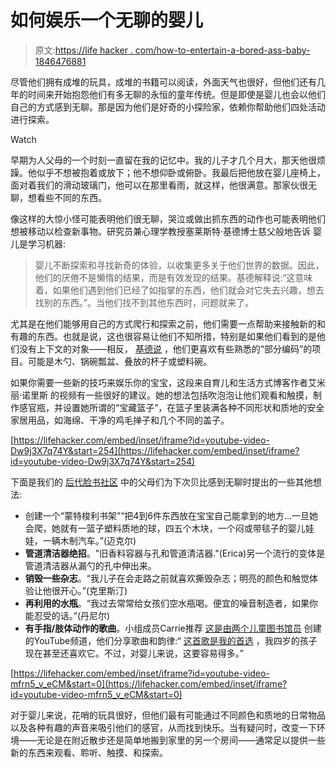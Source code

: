 # 如何娱乐一个无聊的婴儿

> 原文:[https://life hacker . com/how-to-entertain-a-bored-ass-baby-1846476881](https://lifehacker.com/how-to-entertain-a-bored-ass-baby-1846476881)

尽管他们拥有成堆的玩具，成堆的书籍可以阅读，外面天气也很好，但他们还有几年的时间来开始抱怨他们有多无聊的永恒的童年传统。但是即使是婴儿也会以他们自己的方式感到无聊。那是因为他们是好奇的小探险家，依赖你帮助他们四处活动进行探索。

Watch

早期为人父母的一个时刻一直留在我的记忆中。我的儿子才几个月大，那天他很烦躁。他似乎不想被抱着或放下；他不想仰卧或俯卧。我最后把他放在婴儿座椅上，面对着我们的滑动玻璃门，他可以在那里看雨，就这样，他很满意。那家伙很无聊，想看些不同的东西。

像这样的大惊小怪可能表明他们很无聊，哭泣或做出抓东西的动作也可能表明他们想被移动以检查新事物。研究员兼心理学教授塞莱斯特·基德博士慈父般地告诉 婴儿是学习机器:

> 婴儿不断探索和寻找新奇的体验，以收集更多关于他们世界的数据。因此，他们的厌倦不是懒惰的结果，而是有效发现的结果。基德解释说:“这意味着，如果他们遇到他们已经了如指掌的东西，他们就会对它失去兴趣，想去找别的东西。”。当他们找不到其他东西时，问题就来了。

尤其是在他们能够用自己的方式爬行和探索之前，他们需要一点帮助来接触新的和有趣的东西。也就是说，这也很容易让他们不知所措，特别是如果他们看到的是他们没有上下文的对象——相反， [基德说](https://www.fatherly.com/parenting/how-to-know-if-baby-bored/) ，他们更喜欢有些熟悉的“部分编码”的项目。可能是木勺、锅碗瓢盆、叠放的杯子或塑料碗。

如果你需要一些新的技巧来娱乐你的宝宝，这段来自育儿和生活方式博客作者艾米丽·诺里斯 的视频有一些很好的建议。她的想法包括吹泡泡让他们观看和触摸，制作感官瓶，并设置她所谓的“宝藏篮子”，在篮子里装满各种不同形状和质地的安全家居用品，如海绵、干净的鸡毛掸子和几个不同的盖子。

 [https://lifehacker.com/embed/inset/iframe?id=youtube-video-Dw9j3X7q74Y&start=254](https://lifehacker.com/embed/inset/iframe?id=youtube-video-Dw9j3X7q74Y&start=254) 

下面是我们的 [后代脸书社区](https://www.facebook.com/groups/2018785615043946) 中的父母们为下次贝比感到无聊时提出的一些其他想法:

*   创建一个“蒙特梭利书架”“把4到6件东西放在宝宝自己能拿到的地方...一旦她会爬，她就有一篮子塑料质地的球，四五个木块，一个闷或带毯子的婴儿娃娃，一辆木制汽车。”(迈克尔)
*   **管道清洁器绝招**。"旧香料容器与孔和管道清洁器."(Erica)另一个流行的变体是管道清洁器从漏勺的孔中伸出来。
*   **销毁一些杂志**。“我儿子在会走路之前就喜欢撕毁杂志；明亮的颜色和触觉体验让他很开心。”(克里斯汀)
*   **再利用的水瓶**。“我过去常常给女孩们空水瓶喝。便宜的噪音制造者，如果你能忍受的话。”(丹尼尔)
*   **有手指/肢体动作的歌曲**。小组成员Carrie推荐 [这是由两个儿童图书馆员](https://www.youtube.com/user/Jbrary/featured) 创建的YouTube频道，他们分享歌曲和韵律:“ [这首歌是我的首选](https://www.youtube.com/watch?v=mfrn5_v_eCM) ，我四岁的孩子现在甚至还喜欢它。不过，对婴儿来说，这要容易得多。”

 [https://lifehacker.com/embed/inset/iframe?id=youtube-video-mfrn5_v_eCM&start=0](https://lifehacker.com/embed/inset/iframe?id=youtube-video-mfrn5_v_eCM&start=0) 

对于婴儿来说，花哨的玩具很好，但他们最有可能通过不同颜色和质地的日常物品以及各种有趣的声音来吸引他们的感官，从而找到快乐。当有疑问时，改变一下环境——无论是在附近散步还是简单地搬到家里的另一个房间——通常足以提供一些新的东西来观看、聆听、触摸、和探索。